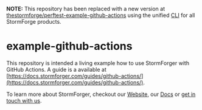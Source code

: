 **NOTE:** This repository has been replaced with a new version at [thestormforge/perftest-example-github-actions](https://github.com/thestormforge/perftest-example-github-actions) using the unified [CLI](https://docs.stormforge.io/stormforge-cli/) for all StormForge products.

# example-github-actions

This repository is intended a living example how to use StormForger with GitHub Actions. A guide is a available at [https://docs.stormforger.com/guides/github-actions/](https://docs.stormforger.com/guides/github-actions/).

To learn more about StormForger, checkout our [Website](https://stormforger.com), our [Docs](https://docs.stormforger.com) or [get in touch with us](https://stormforger.com/support/).
